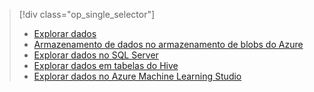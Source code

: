 > [!div class="op_single_selector"]
> * [Explorar dados](../articles/machine-learning/machine-learning-data-science-explore-data.md)
> * [Armazenamento de dados no armazenamento de blobs do Azure](../articles/machine-learning/machine-learning-data-science-explore-data-blob.md)
> * [Explorar dados no SQL Server](../articles/machine-learning/machine-learning-data-science-explore-data-sql-server.md)
> * [Explorar dados em tabelas do Hive](../articles/machine-learning/machine-learning-data-science-explore-data-hive-tables.md)
> * [Explorar dados no Azure Machine Learning Studio](https://azure.microsoft.com/documentation/videos/preprocessing-data-in-azure-ml-studio/)
> 
> 

